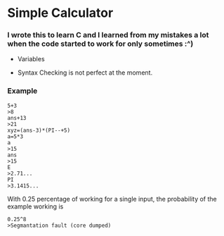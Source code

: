 # Simple Calculator
### I wrote this to learn C and I learned from my mistakes a lot when the code started to work for only sometimes :^)

+ Variables

- Syntax Checking is not perfect at the moment.

### Example
```
5+3
>8
ans+13
>21
xyz=(ans-3)*(PI--+5)
a=5*3
a
>15
ans
>15
E
>2.71...
PI
>3.1415...
```

With 0.25 percentage of working for a single input, the probability of the example working is
```
0.25^8
>Segmantation fault (core dumped)
```
